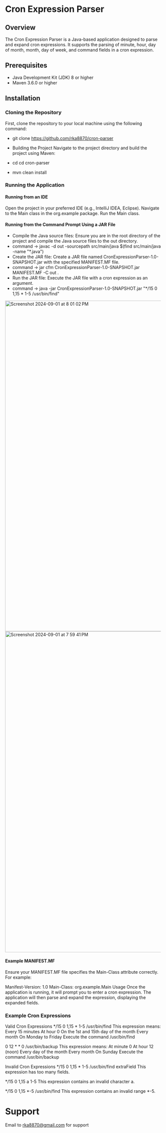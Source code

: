 # Cron Expression Parser

## Overview

The Cron Expression Parser is a Java-based application designed to parse and expand cron expressions. It supports the parsing of minute, hour, day of month, month, day of week, and command fields in a cron expression.

## Prerequisites

- Java Development Kit (JDK) 8 or higher
- Maven 3.6.0 or higher

## Installation

### Cloning the Repository

First, clone the repository to your local machine using the following command:

- git clone https://github.com/rka8870/cron-parser
- Building the Project
Navigate to the project directory and build the project using Maven:

 - cd cd cron-parser
 - mvn clean install

### Running the Application

#### Running from an IDE
Open the project in your preferred IDE (e.g., IntelliJ IDEA, Eclipse).
Navigate to the Main class in the org.example package.
Run the Main class.

#### Running from the Command Prompt Using a JAR File
- Compile the Java source files: Ensure you are in the root directory of the project and compile the Java source files to the out directory.
- command -> javac -d out -sourcepath src/main/java $(find src/main/java -name "*.java")
- Create the JAR file: Create a JAR file named CronExpressionParser-1.0-SNAPSHOT.jar with the specified MANIFEST.MF file.
- command -> jar cfm CronExpressionParser-1.0-SNAPSHOT.jar MANIFEST.MF -C out .
- Run the JAR file: Execute the JAR file with a cron expression as an argument.
- command -> java -jar CronExpressionParser-1.0-SNAPSHOT.jar "*/15 0 1,15 * 1-5 /usr/bin/find"
<img width="1066" alt="Screenshot 2024-09-01 at 8 01 02 PM" src="https://github.com/user-attachments/assets/61e6cbeb-2bdc-4fe6-a56c-435e974008bb">
<img width="1035" alt="Screenshot 2024-09-01 at 7 59 41 PM" src="https://github.com/user-attachments/assets/60615e30-c4b6-4507-ac19-7e094699f9bb">

#### Example MANIFEST.MF
Ensure your MANIFEST.MF file specifies the Main-Class attribute correctly. For example:

Manifest-Version: 1.0
Main-Class: org.example.Main
Usage Once the application is running, it will prompt you to enter a cron expression. The application will then parse and expand the expression, displaying the expanded fields.

### Example Cron Expressions

Valid Cron Expressions
*/15 0 1,15 * 1-5 /usr/bin/find
This expression means:
Every 15 minutes
At hour 0
On the 1st and 15th day of the month
Every month
On Monday to Friday
Execute the command /usr/bin/find


0 12 * * 0 /usr/bin/backup
This expression means:
At minute 0
At hour 12 (noon)
Every day of the month
Every month
On Sunday
Execute the command /usr/bin/backup


Invalid Cron Expressions
*/15 0 1,15 * 1-5 /usr/bin/find extraField
This expression has too many fields.

*/15 0 1,15 a 1-5
This expression contains an invalid character a.

*/15 0 1,15 *-5 /usr/bin/find
This expression contains an invalid range *-5.

# Support
Email to rka8870@gmail.com for support
